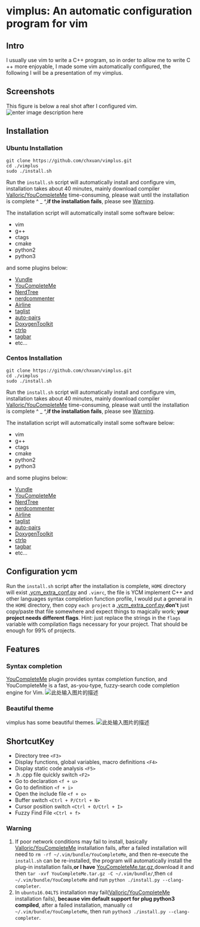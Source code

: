 vimplus: An automatic configuration program for vim
===============================================


Intro
-----

I usually use vim to write a C++ program, so in order to allow me to write C ++ more enjoyable, I made some vim automatically configured, the following I will be a presentation of my vimplus.

Screenshots
------------
This figure is below a real shot after I configured vim.
![enter image description here](https://raw.githubusercontent.com/chxuan/vimplus/master/screenshot/screenshot.png)

Installation
------------

### Ubuntu Installation

    git clone https://github.com/chxuan/vimplus.git
    cd ./vimplus
    sudo ./install.sh

Run the `install.sh` script will automatically install and configure vim, installation takes about 40 minutes, mainly download compiler [Valloric/YouCompleteMe][1] time-consuming, please wait until the installation is complete ^ _ ^,**if the installation fails**, please see [Warning](#Warning).

The installation script will automatically install some software below:
 - vim
 - g++ 
 - ctags 
 - cmake
 - python2
 - python3

and some plugins below:

 - [Vundle][2]
 - [YouCompleteMe][3]
 - [NerdTree][4]
 - [nerdcommenter][5]
 - [Airline][6]
 - [taglist][7]
 - [auto-pairs][8]
 - [DoxygenToolkit][9]
 - [ctrlp][10]
 - [tagbar][11]
 - etc...

### Centos Installation

    git clone https://github.com/chxuan/vimplus.git
    cd ./vimplus
    sudo ./install.sh

Run the `install.sh` script will automatically install and configure vim, installation takes about 40 minutes, mainly download compiler [Valloric/YouCompleteMe][12] time-consuming, please wait until the installation is complete ^ _ ^,**if the installation fails**, please see [Warning](#Warning).

The installation script will automatically install some software below:
 - vim
 - g++ 
 - ctags 
 - cmake
 - python2
 - python3

and some plugins below:

 - [Vundle][13]
 - [YouCompleteMe][14]
 - [NerdTree][15]
 - [nerdcommenter][16]
 - [Airline][17]
 - [taglist][18]
 - [auto-pairs][19]
 - [DoxygenToolkit][20]
 - [ctrlp][21]
 - [tagbar][22]
 - etc...

Configuration ycm
------------

Run the `install.sh` script after the installation is complete, `HOME` directory will exist [.ycm_extra_conf.py][23] and `.vimrc`, the file is YCM implement C++ and other languages syntax completion function profile, I would put a general in the `HOME` directory, then copy `each project` a [.ycm_extra_conf.py][24],**don't** just copy/paste that file somewhere and expect things to magically work; **your project needs different flags**. Hint: just replace the strings in the `flags` variable with compilation flags necessary for your project. That should be enough for 99% of projects.

Features
------------

### Syntax completion

[YouCompleteMe][25] plugin provides syntax completion function, and YouCompleteMe is a fast, as-you-type, fuzzy-search code completion engine for Vim.
![此处输入图片的描述][26]

### Beautiful theme
vimplus has some beautiful themes.
![此处输入图片的描述][27]

ShortcutKey
------------

 - Directory tree `<F3>`
 - Display functions, global variables, macro definitions `<F4>`
 - Display static code analysis `<F5>`
 - .h .cpp file quickly switch `<F2>`
 - Go to declaration `<f + u>`
 - Go to definition `<f + i>`
 - Open the include file `<f + o>`
 - Buffer switch `<Ctrl + P/Ctrl + N>`
 - Cursor position switch `<Ctrl + O/Ctrl + I>`
 - Fuzzy Find File `<Ctrl + f>`

### <span id="Warning">**Warning**</span>

 1. If poor network conditions may fail to install, basically [Valloric/YouCompleteMe][28] installation fails, after a failed installation will need to `rm -rf ~/.vim/bundle/YouCompleteMe`, and then re-execute the `install.sh` can be re-installed, the program will automatically install the plug-in installation fails,**or I have** [YouCompleteMe.tar.gz][29],download it and then `tar -xvf YouCompleteMe.tar.gz -C ~/.vim/bundle/`,then `cd ~/.vim/bundle/YouCompleteMe` and run `python ./install.py --clang-completer`.
 2. In `ubuntu16.04LTS` installation may fail([Valloric/YouCompleteMe][30] installation fails), **because vim default support for plug python3 compiled**, after a failed installation, manually `cd ~/.vim/bundle/YouCompleteMe`, then run `python3 ./install.py --clang-completer`.




  [1]: https://github.com/Valloric/YouCompleteMe
  [2]: https://github.com/VundleVim/Vundle.vim
  [3]: https://github.com/Valloric/YouCompleteMe
  [4]: https://github.com/scrooloose/nerdtree
  [5]: https://github.com/scrooloose/nerdcommenter
  [6]: https://github.com/vim-airline/vim-airline
  [7]: https://github.com/vim-scripts/taglist.vim
  [8]: https://github.com/jiangmiao/auto-pairs
  [9]: https://github.com/vim-scripts/DoxygenToolkit.vim
  [10]: https://github.com/kien/ctrlp.vim
  [11]: https://github.com/majutsushi/tagbar
  [12]: https://github.com/Valloric/YouCompleteMe
  [13]: https://github.com/VundleVim/Vundle.vim
  [14]: https://github.com/Valloric/YouCompleteMe
  [15]: https://github.com/scrooloose/nerdtree
  [16]: https://github.com/scrooloose/nerdcommenter
  [17]: https://github.com/vim-airline/vim-airline
  [18]: https://github.com/vim-scripts/taglist.vim
  [19]: https://github.com/jiangmiao/auto-pairs
  [20]: https://github.com/vim-scripts/DoxygenToolkit.vim
  [21]: https://github.com/kien/ctrlp.vim
  [22]: https://github.com/majutsushi/tagbar
  [23]: https://github.com/chxuan/vimplus/blob/master/.ycm_extra_conf.py
  [24]: https://github.com/chxuan/vimplus/blob/master/.ycm_extra_conf.py
  [25]: https://github.com/VundleVim/Vundle.vim
  [26]: https://camo.githubusercontent.com/1f3f922431d5363224b20e99467ff28b04e810e2/687474703a2f2f692e696d6775722e636f6d2f304f50346f6f642e676966
  [27]: https://raw.githubusercontent.com/chxuan/vimplus/master/screenshot/screenshot2.gif
  [28]: https://github.com/Valloric/YouCompleteMe
  [29]: https://share.weiyun.com/fde608d0c4fb6682daf05756e12a3132
  [30]: https://github.com/Valloric/YouCompleteMe